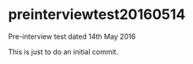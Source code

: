 # preinterviewtest20160514
Pre-interview test dated 14th May 2016

This is just to do an initial commit.
